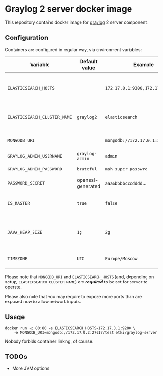 # Graylog 2 server docker image

This repository contains docker image for [graylog][graylog] 2 server component.

## Configuration

Containers are configured in regular way, via environment variables:

| Variable                     | Default value     | Example                           | Note                                            |
|------------------------------|-------------------|-----------------------------------|-------------------------------------------------|
| `ELASTICSEARCH_HOSTS`        |                   | `172.17.0.1:9300,172.17.0.2:9300` | List of Elasticsearch hosts, separated by comma |
| `ELASTICSEARCH_CLUSTER_NAME` | `graylog2`        | `elasticsearch`                   | Name of the cluster server has to connect to    |
| `MONGODB_URI`                |                   | `mongodb://172.17.0.1:27017/test` | Mongo DB connection URI                         |
| `GRAYLOG_ADMIN_USERNAME`     | `graylog-admin`   | `admin`                           | Admin login                                     |
| `GRAYLOG_ADMIN_PASSWORD`     | `bruteful`        | `mah-super-passwrd`               | Admin password                                  |
| `PASSWORD_SECRET`            | openssl-generated | `aaaabbbbcccdddd`...              | Secret crypto value                             |
| `IS_MASTER`                  | `true`            | `false`                           | Whether node should be master or slave          |
| `JAVA_HEAP_SIZE`             | `1g`              | `2g`                              | Amount of memory dedicated for Java heap        |
| `TIMEZONE`                   | `UTC`             | `Europe/Moscow`                   | Timezone server is located in                   |

Please note that `MONGODB_URI` and `ELASTICSEARCH_HOSTS` (and, depending on 
setup, `ELASTICSEARCH_CLUSTER_NAME`) are ***required*** to be set for server to
operate.

Please also note that you may require to expose more ports than are exposed now
to allow network inputs.

## Usage

```
docker run -p 80:80 -e ELASTICSEARCH_HOSTS=172.17.0.1:9200 \
    -e MONGODB_URI=mongodb://172.17.0.2:27017/test etki/graylog-server
```

Nobody forbids container linking, of course.

## TODOs

* More JVM options

  [graylog]: https://www.graylog.org